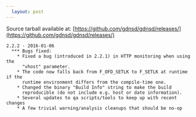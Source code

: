 ```yaml
---
  layout: post
---
```


Source tarball available at:
[https://github.com/gdnsd/gdnsd/releases/](https://github.com/gdnsd/gdnsd/releases/)

    2.2.2 - 2016-01-06
      *** Bugs fixed:
        * Fixed a bug (introduced in 2.2.1) in HTTP monitoring when using the
          "vhost" parameter.
        * The code now falls back from F_OFD_SETLK to F_SETLK at runtime if the
          runtime environment differs from the compile-time one.
        * Changed the binary "Build Info" string to make the build
          reproducible (do not include e.g. host or date information).
        * Several updates to qa scripts/tools to keep up with recent changes
        * A few trivial warning/analysis cleanups that should be no-op

